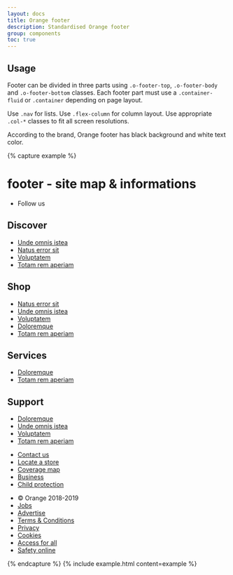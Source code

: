 ```yaml
---
layout: docs
title: Orange footer
description: Standardised Orange footer
group: components
toc: true
---
```


## Usage

Footer can be divided in three parts using `.o-footer-top`, `.o-footer-body` and `.o-footer-bottom` classes.
Each footer part must use a `.container-fluid` or `.container` depending on page layout.

Use `.nav` for lists. Use `.flex-column` for column layout. Use appropriate `.col-*` classes to fit all screen resolutions.

According to the brand, Orange footer has black background and white text color.

{% capture example %}
<footer class="o-footer" role="contentinfo">
    <h1 class="sr-only">footer - site map & informations</h1>
    <div class="o-footer-top">
        <div class="container-fluid">
            <ul class="nav">
                <li class="nav-item"><span class="nav-link">Follow us</span></li>
            </ul>
        </div>
    </div>
    <div class="o-footer-body">
        <div class="container-fluid">
            <div class="row">
                <div class="col-md-3 col-sm-6">
                    <h2>Discover</h2>
                    <ul class="nav flex-column">
                        <li class="nav-item"><a class="nav-link" href="#">Unde omnis istea</a></li>
                        <li class="nav-item"><a class="nav-link" href="#">Natus error sit</a></li>
                        <li class="nav-item"><a class="nav-link" href="#">Voluptatem</a></li>
                        <li class="nav-item"><a class="nav-link" href="#">Totam rem aperiam</a></li>
                    </ul>
                </div>
                <div class="col-md-3 col-sm-6">
                    <h2>Shop</h2>
                    <ul class="nav flex-column">
                        <li class="nav-item"><a class="nav-link" href="#">Natus error sit</a></li>
                        <li class="nav-item"><a class="nav-link" href="#">Unde omnis istea</a></li>
                        <li class="nav-item"><a class="nav-link" href="#">Voluptatem</a></li>
                        <li class="nav-item"><a class="nav-link" href="#">Doloremque</a></li>
                        <li class="nav-item"><a class="nav-link" href="#">Totam rem aperiam</a></li>
                    </ul>
                </div>
                <div class="col-md-3 col-sm-6">
                    <h2>Services</h2>
                    <ul class="nav flex-column">
                        <li class="nav-item"><a class="nav-link" href="#">Doloremque</a></li>
                        <li class="nav-item"><a class="nav-link" href="#">Totam rem aperiam</a></li>
                    </ul>
                </div>
                <div class="col-md-3 col-sm-6">
                    <h2>Support</h2>
                    <ul class="nav flex-column">
                        <li class="nav-item"><a class="nav-link" href="#">Doloremque</a></li>
                        <li class="nav-item"><a class="nav-link" href="#">Unde omnis istea</a></li>
                        <li class="nav-item"><a class="nav-link" href="#">Voluptatem</a></li>
                        <li class="nav-item"><a class="nav-link" href="#">Totam rem aperiam</a></li>
                    </ul>
                </div>
            </div>
            <ul class="nav">
                <li class="nav-item"><a class="nav-link" href="#">Contact us</a></li>
                <li class="nav-item"><a class="nav-link" href="#">Locate a store</a></li>
                <li class="nav-item"><a class="nav-link" href="#">Coverage map</a></li>
                <li class="nav-item"><a class="nav-link" href="#">Business</a></li>
                <li class="nav-item"><a class="nav-link" href="#">Child protection</a></li>
            </ul>
        </div>
    </div>
    <div class="o-footer-bottom">
        <div class="container-fluid">
            <ul class="nav">
                <li class="nav-item"><span class="nav-link">© Orange 2018-2019</span></li>
                <li class="nav-item"><a class="nav-link" href="#">Jobs</a></li>
                <li class="nav-item"><a class="nav-link" href="#">Advertise</a></li>
                <li class="nav-item"><a class="nav-link" href="#">Terms & Conditions</a></li>
                <li class="nav-item"><a class="nav-link" href="#">Privacy</a></li>
                <li class="nav-item"><a class="nav-link" href="#">Cookies</a></li>
                <li class="nav-item"><a class="nav-link" href="#">Access for all</a></li>
                <li class="nav-item"><a class="nav-link" href="#">Safety online</a></li>
            </ul>
        </div>
    </div>
</footer>
{% endcapture %} {% include example.html content=example %}